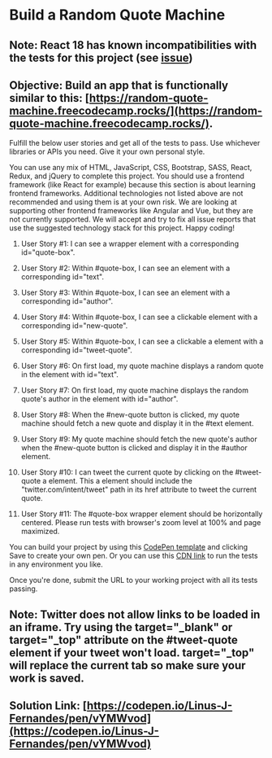 # Build a Random Quote Machine

## Note: React 18 has known incompatibilities with the tests for this project (see [issue](https://github.com/freeCodeCamp/freeCodeCamp/issues/45922))

## Objective: Build an app that is functionally similar to this: [https://random-quote-machine.freecodecamp.rocks/](https://random-quote-machine.freecodecamp.rocks/).

Fulfill the below user stories and get all of the tests to pass. Use whichever libraries or APIs you need. Give it your own personal style.

You can use any mix of HTML, JavaScript, CSS, Bootstrap, SASS, React, Redux, and jQuery to complete this project. You should use a frontend framework (like React for example) because this section is about learning frontend frameworks. Additional technologies not listed above are not recommended and using them is at your own risk. We are looking at supporting other frontend frameworks like Angular and Vue, but they are not currently supported. We will accept and try to fix all issue reports that use the suggested technology stack for this project. Happy coding!

01. User Story #1: I can see a wrapper element with a corresponding id="quote-box".

02. User Story #2: Within #quote-box, I can see an element with a corresponding id="text".

03. User Story #3: Within #quote-box, I can see an element with a corresponding id="author".

04. User Story #4: Within #quote-box, I can see a clickable element with a corresponding id="new-quote".

05. User Story #5: Within #quote-box, I can see a clickable a element with a corresponding id="tweet-quote".

06. User Story #6: On first load, my quote machine displays a random quote in the element with id="text".

07. User Story #7: On first load, my quote machine displays the random quote's author in the element with id="author".

08. User Story #8: When the #new-quote button is clicked, my quote machine should fetch a new quote and display it in the #text element.

09. User Story #9: My quote machine should fetch the new quote's author when the #new-quote button is clicked and display it in the #author element.

10. User Story #10: I can tweet the current quote by clicking on the #tweet-quote a element. This a element should include the "twitter.com/intent/tweet" path in its href attribute to tweet the current quote.

11. User Story #11: The #quote-box wrapper element should be horizontally centered. Please run tests with browser's zoom level at 100% and page maximized.

You can build your project by using this [CodePen template](https://codepen.io/pen?template=MJjpwO) and clicking Save to create your own pen.
Or you can use this [CDN link](https://cdn.freecodecamp.org/testable-projects-fcc/v1/bundle.js) to run the tests in any environment you like.

Once you're done, submit the URL to your working project with all its tests passing.

## Note: Twitter does not allow links to be loaded in an iframe. Try using the target="\_blank" or target="\_top" attribute on the #tweet-quote element if your tweet won't load. target="\_top" will replace the current tab so make sure your work is saved.

## Solution Link: [https://codepen.io/Linus-J-Fernandes/pen/vYMWvod](https://codepen.io/Linus-J-Fernandes/pen/vYMWvod)
